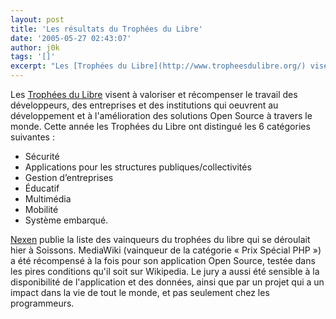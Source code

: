 ```yaml
---
layout: post
title: 'Les résultats du Trophées du Libre'
date: '2005-05-27 02:43:07'
author: j0k
tags: '[]'
excerpt: "Les [Trophées du Libre](http://www.tropheesdulibre.org/) visent à valoriser et récompenser le travail des développeurs, des entreprises et des institutions qui oeuvrent au développement et à l'amélioration des solutions Open Source à travers le monde.     \nCette année les Trophées du Libre ont distingué les 6 catégories suivantes :  \n  \n*       …"
---
```


Les [Trophées du Libre](http://www.tropheesdulibre.org/) visent à valoriser et récompenser le travail des développeurs, des entreprises et des institutions qui oeuvrent au développement et à l'amélioration des solutions Open Source à travers le monde.
Cette année les Trophées du Libre ont distingué les 6 catégories suivantes :

*  Sécurité
*  Applications pour les structures publiques/collectivités
*  Gestion d’entreprises
*  Éducatif
*  Multimédia
*  Mobilité
*  Système embarqué.

[Nexen](http://www.nexen.net/news/gen.php/2005/05/27/4248,0,0,0,0.php) publie la liste des vainqueurs du trophées du libre qui se déroulait hier à Soissons.   MediaWiki (vainqueur de la catégorie « Prix Spécial PHP ») a été récompensé à la fois pour son application Open Source, testée dans les pires conditions qu'il soit sur Wikipedia. Le jury a aussi été sensible à la disponibilité de l'application et des données, ainsi que par un projet qui a un impact dans la vie de tout le monde, et pas seulement chez les programmeurs.
